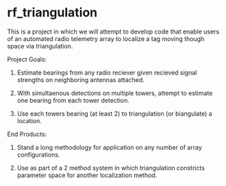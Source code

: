 # rf_triangulation

This is a project in which we will attempt to develop code that enable users of an automated radio telemetry array to localize a tag moving though space via triangulation.

Project Goals:

1) Estimate bearings from any radio reciever given recieved signal strengths on neighboring antennas attached.

2) With simultaenous detections on multiple towers, attempt to estimate one bearing from each tower detection.

3) Use each towers bearing (at least 2) to triangulation (or biangulate) a location.

End Products:

1) Stand a long methodology for application on any number of array configurations.

2) Use as part of a 2 method system in which triangulation constricts parameter space for another localization method. 

